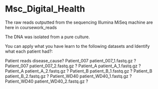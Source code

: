 # Msc_Digital_Health

The raw reads outputted from the sequencing Illumina MiSeq machine are here in 
coursework_reads 

The DNA was isolated from a pure culture. 

You can apply what you have learn to the following datasets and Identify what each patient had?:

Patient	reads	disease_cause?
Patient_007	patient_007_1.fastq.gz	?
Patient_007	patient_007_2.fastq.gz	?
Patient_A	patient_A_1.fastq.gz	?
Patient_A	patient_A_2.fastq.gz	?
Patient_B	patient_B_1.fastq.gz	?
Patient_B	patient_B_2.fastq.gz	?
Patient_WD40	patient_WD40_1.fastq.gz	?
Patient_WD40	patient_WD40_2.fastq.gz	?
